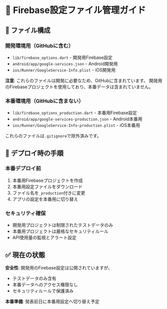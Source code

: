 # 🔐 Firebase設定ファイル管理ガイド

## 📁 ファイル構成

### **開発環境用（GitHubに含む）**
- `lib/firebase_options.dart` - 開発用Firebase設定
- `android/app/google-services.json` - Android開発用
- `ios/Runner/GoogleService-Info.plist` - iOS開発用

**注意**: これらのファイルは開発に必要なため、GitHubに含まれています。
開発用のFirebaseプロジェクトを使用しており、本番データは含まれていません。

### **本番環境用（GitHubに含まない）**
- `lib/firebase_options_production.dart` - 本番用Firebase設定
- `android/app/google-services-production.json` - Android本番用  
- `ios/Runner/GoogleService-Info-production.plist` - iOS本番用

これらのファイルは`.gitignore`で除外済みです。

## 🚀 デプロイ時の手順

### **本番デプロイ前**
1. 本番用Firebaseプロジェクトを作成
2. 本番用設定ファイルをダウンロード
3. ファイル名を`_production`付きに変更
4. アプリの設定を本番用に切り替え

### **セキュリティ確保**
- 開発用プロジェクトは制限されたテストデータのみ
- 本番用プロジェクトは厳格なセキュリティルール
- API使用量の監視とアラート設定

## ✅ 現在の状態

**安全性**: 開発用のFirebase設定は公開されていますが、
- テストデータのみ含有
- 本番データへのアクセス権限なし
- セキュリティルールで保護済み

**本番準備**: 発表前日に本番用設定へ切り替え予定